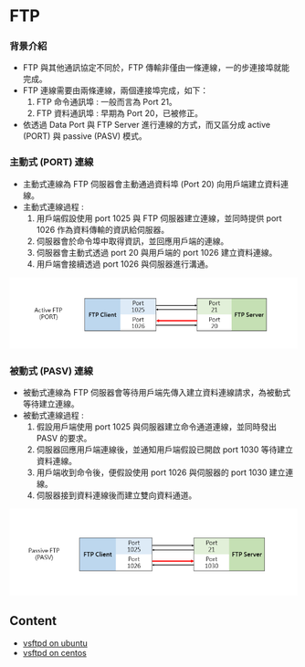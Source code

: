 # FTP



### 背景介紹
* FTP 與其他通訊協定不同於，FTP 傳輸非僅由一條連線，一的步連接埠就能完成。
* FTP 連線需要由兩條連線，兩個連接埠完成，如下：
  1. FTP 命令通訊埠 : 一般而言為 Port 21。
  2. FTP 資料通訊埠 : 早期為 Port 20，已被修正。
* 依透過 Data Port 與 FTP Server 進行連線的方式，而又區分成 active (PORT) 與 passive (PASV) 模式。



### 主動式 (PORT) 連線
* 主動式連線為 FTP 伺服器會主動通過資料埠 (Port 20) 向用戶端建立資料連線。
* 主動式連線過程 :
  1. 用戶端假設使用 port 1025 與 FTP 伺服器建立連線，並同時提供 port 1026 作為資料傳輸的資訊給伺服器。
  2. 伺服器會於命令埠中取得資訊，並回應用戶端的連線。
  3. 伺服器會主動式透過 port 20 與用戶端的 port 1026 建立資料連線。
  4. 用戶端會接續透過 port 1026 與伺服器進行溝通。

![](../images/active_ftp.png)

### 被動式 (PASV) 連線
* 被動式連線為 FTP 伺服器會等待用戶端先傳入建立資料連線請求，為被動式等待建立連線。
* 被動式連線過程 :
  1. 假設用戶端使用 port 1025 與伺服器建立命令通道連線，並同時發出 PASV 的要求。
  2. 伺服器回應用戶端連線後，並通知用戶端假設已開啟 port 1030 等待建立資料連線。
  3. 用戶端收到命令後，便假設使用 port 1026 與伺服器的 port 1030 建立連線。
  4. 伺服器接到資料連線後而建立雙向資料通道。

![](../images/passive_ftp.png)



## Content

- [vsftpd on ubuntu](ftp/vsftpd_in_ubuntu.md)
- [vsftpd on centos](ftp/ftp_server.md)